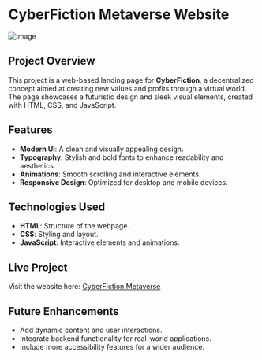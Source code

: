 # CyberFiction Metaverse Website  
![image](https://github.com/user-attachments/assets/3347f8c4-3902-46d7-bff3-109c6bfd75a2)

## Project Overview  
This project is a web-based landing page for **CyberFiction**, a decentralized concept aimed at creating new values and profits through a virtual world. The page showcases a futuristic design and sleek visual elements, created with HTML, CSS, and JavaScript.  

## Features  
- **Modern UI**: A clean and visually appealing design.  
- **Typography**: Stylish and bold fonts to enhance readability and aesthetics.  
- **Animations**: Smooth scrolling and interactive elements.  
- **Responsive Design**: Optimized for desktop and mobile devices.  

## Technologies Used  
- **HTML**: Structure of the webpage.  
- **CSS**: Styling and layout.  
- **JavaScript**: Interactive elements and animations.  

## Live Project  
Visit the website here: [CyberFiction Metaverse](https://cyberfication.vercel.app/)  

## Future Enhancements  
- Add dynamic content and user interactions.  
- Integrate backend functionality for real-world applications.  
- Include more accessibility features for a wider audience.  
